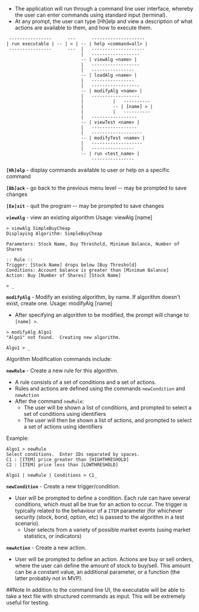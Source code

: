 * The application will run through a command line user interface, whereby the user can enter commands using standard input (terminal).
* At any prompt, the user can type [Hh]elp and view a description of what actions are available to them, and how to execute them.

```
 ----------------      ---      --------------------
| run executable | -- | > | -- | help <command=all> |
 ----------------      ---  |   --------------------
                            |   ------------------
                            -- | viewAlg <name> |
                            |   ------------------
                            |   ----------------
                            -- | loadAlg <name> |
                            |   ----------------
                            |   ------------------
                            -- | modifyAlg <name> |
                            |   ------------------
                            |           |   ----------    
                            |           -- | [name] > |
                            |           |   ----------
							|   -----------------
							-- | viewTest <name> |
							|   -----------------
							|   -------------------
							-- | modifyTest <name> |
							|   -------------------
                            |   ----------------
                            -- | run <test_name> |
                                ----------------

```

**`[Hh]elp`** - display commands available to user or help on a specific command

**`[Bb]ack`** - go back to the previous menu level -- may be prompted to save changes

**`[Ee]xit`** - quit the program -- may be prompted to save changes

**`viewAlg`** - view an existing algorithm
Usage: viewAlg [name]
```
> viewAlg SimpleBuyCheap
Displaying Algorithm: SimpleBuyCheap

Parameters: Stock Name, Buy Threshold, Minimum Balance, Number of Shares

:: Rule ::
Trigger: [Stock Name] drops below [Buy Threshold]
Conditions: Account balance is greater than [Minimum Balance]
Action: Buy [Number of Shares] [Stock Name]

> _
```

**`modifyAlg`** - Modify an existing algorithm, by name.  If algorithm doesn't exist, create one.
Usage: modifyAlg [name]

* After specifying an algorithm to be modified, the prompt will change to `[name] >`.

```
> modifyAlg Algo1
"Algo1" not found.  Creating new algorithm.

Algo1 > _
```

Algorithm Modification commands include:

**`newRule`** - Create a new rule for this algorithm.
* A rule consists of a set of conditions and a set of actions.
* Rules and actions are defined using the commands `newCondition` and `newAction`
* After the command `newRule`:
  * The user will be shown a list of conditions, and prompted to select a set of conditions using identifiers
  * The user will then be shown a list of actions, and prompted to select a set of actions using identifiers

Example:
```
Algo1 > newRule
Select conditions.  Enter IDs separated by spaces.
C1 : [ITEM] price greater than [HIGHTHRESHOLD]
C2 : [ITEM] price less than [LOWTHRESHOLD]

Algo1 | newRule | Conditions > C1_
```


**`newCondition`** - Create a new trigger/condition.
* User will be prompted to define a condition.  Each rule can have several conditions, which must all be true for an action to occur.  The trigger is typically related to the behaviour of a `ITEM` parameter (for whichever security (stock, bond, option, etc) is passed to the algorithm in a test scenario).
  * User selects from a variety of possible market events (using market statistics, or indicators)
  
**`newAction`** - Create a new action.
* User will be prompted to define an action.  Actions are buy or sell orders, where the user can define the amount of stock to buy/sell.  This amount can be a constant value, an additional parameter, or a function (the latter probably not in MVP).


##Note
In addition to the command line UI, the executable will be able to take a text file with structured commands as input.  This will be extremely useful for testing.